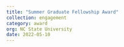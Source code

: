 ```yaml
---
title: "Summer Graduate Fellowship Award"
collection: engagement
category: award
org: NC State University
date: 2022-05-10
---
```



